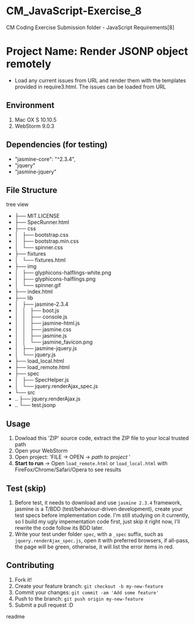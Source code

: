 # CM_JavaScript-Exercise_8
CM Coding Exercise Submission folder - JavaScript Requirements[8]
<snippet>
  <content>
# Project Name: Render JSONP object remotely

* Load any current issues from URL and render them with the templates provided in require­3.html. The issues can be loaded from URL

## Environment
1. Mac OX S 10.10.5
2. WebStorm 9.0.3

## Dependencies (for testing)
- "jasmine-core": "^2.3.4",
- "jquery"
- "jasmine-jquery"

## File Structure
tree view 
- ├── MIT.LICENSE
- ├── SpecRunner.html
- ├── css
- │   ├── bootstrap.css
- │   ├── bootstrap.min.css
- │   └── spinner.css
- ├── fixtures
- │   └── fixtures.html
- ├── img
- │   ├── glyphicons-halflings-white.png
- │   ├── glyphicons-halflings.png
- │   └── spinner.gif
- ├── index.html
- ├── lib
- │   ├── jasmine-2.3.4
- │   │   ├── boot.js
- │   │   ├── console.js
- │   │   ├── jasmine-html.js
- │   │   ├── jasmine.css
- │   │   ├── jasmine.js
- │   │   └── jasmine_favicon.png
- │   ├── jasmine-jquery.js
- │   └── jquery.js
- ├── load_local.html
- ├── load_remote.html
- ├── spec
- │   ├── SpecHelper.js
- │   └── jquery.renderAjax_spec.js
- └── src
- ..   ├── jquery.renderAjax.js
- ..   └── test.jsonp

## Usage
1. Dowload this 'ZIP' source code, extract the ZIP file to your local trusted path
2. Open your WebStorm
3. Open project: 'FILE -> OPEN -> *path to project* '
4. **Start to run** -> Open `load_remote.html` or `load_local.html` with FireFox/Chrome/Safari/Opera to see results 

## Test (skip)
1. Before test, it needs to download and use `jasmine 2.3.4` framework, jasmine is a T/BDD (test/behaviour-driven development), create your test specs before implementation code. I'm still studying on it currently, so I build my ugly impementation code first, just skip it right now, I'll rewrite the code follow its BDD later. 
2. Write your test under folder `spec`, with a `_spec` suffix, such as `jquery.renderAjax_spec.js`, open it with preferred browsers, if all-pass, the page will be green, otherwise, it will list the error items in red.

## Contributing
1. Fork it!
2. Create your feature branch: `git checkout -b my-new-feature`
3. Commit your changes: `git commit -am 'Add some feature'`
4. Push to the branch: `git push origin my-new-feature`
5. Submit a pull request :D

</content>
  <tabTrigger>readme</tabTrigger>
</snippet>
